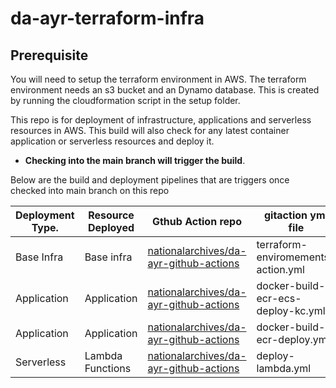 # da-ayr-terraform-infra

## Prerequisite
You will need to setup the terraform environment in AWS. The terraform environment needs an s3 bucket and an Dynamo database. This is created by running the cloudformation script in the setup folder.


This repo is for deployment of infrastructure, applications and serverless resources in AWS. This build will also check for any latest container application or serverless resources and deploy it.

* **Checking into the main branch will trigger the build**.

Below are the build and deployment pipelines that are triggers once checked into main branch on this repo


| Deployment Type.           | Resource Deployed| Gthub Action repo                                                                                  | gitaction yml file                  | resources
|----------------------------|------------------|----------------------------------------------------------------------------------------------------|-------------------------------------|-------------
| Base Infra       | Base infra        | [nationalarchives/da-ayr-github-actions](https://github.com/nationalarchives/da-ayr-github-actions)  | terraform-enviromements-action.yml  | VPC,Subnets, SG
| Application      | Application       | [nationalarchives/da-ayr-github-actions](https://github.com/nationalarchives/da-ayr-github-actions)  | docker-build-ecr-ecs-deploy-kc.yml  | Keycloak Service
| Application      | Application       | [nationalarchives/da-ayr-github-actions](https://github.com/nationalarchives/da-ayr-github-actions) | docker-build-ecr-deploy.yml         | Django Python App
| Serverless       | Lambda Functions  | [nationalarchives/da-ayr-github-actions](https://github.com/nationalarchives/da-ayr-github-actions)  | deploy-lambda.yml                   | lambda functions




